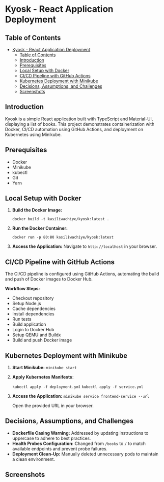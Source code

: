 
# Kyosk - React Application Deployment

## Table of Contents

- [Kyosk - React Application Deployment](#kyosk---react-application-deployment)
  - [Table of Contents](#table-of-contents)
  - [Introduction](#introduction)
  - [Prerequisites](#prerequisites)
  - [Local Setup with Docker](#local-setup-with-docker)
  - [CI/CD Pipeline with GitHub Actions](#cicd-pipeline-with-github-actions)
  - [Kubernetes Deployment with Minikube](#kubernetes-deployment-with-minikube)
  - [Decisions, Assumptions, and Challenges](#decisions-assumptions-and-challenges)
  - [Screenshots](#screenshots)

## Introduction

Kyosk is a simple React application built with TypeScript and Material-UI, displaying a list of books. This project demonstrates containerization with Docker, CI/CD automation using GitHub Actions, and deployment on Kubernetes using Minikube.

## Prerequisites

-   Docker
-   Minikube
-   kubectl
-   Git
-   Yarn

## Local Setup with Docker
1.  **Build the Docker Image:**
    
    `docker build -t kasiliwachiye/kyosk:latest .` 
    
2.  **Run the Docker Container:**
    
    `docker run -p 80:80 kasiliwachiye/kyosk:latest` 
    
3.  **Access the Application:** Navigate to `http://localhost` in your browser.

## CI/CD Pipeline with GitHub Actions

The CI/CD pipeline is configured using GitHub Actions, automating the build and push of Docker images to Docker Hub.

**Workflow Steps:**

-   Checkout repository
-   Setup Node.js
-   Cache dependencies
-   Install dependencies
-   Run tests
-   Build application
-   Login to Docker Hub
-   Setup QEMU and Buildx
-   Build and push Docker image
## Kubernetes Deployment with Minikube

1.  **Start Minikube:**
    `minikube start` 
    
2.  **Apply Kubernetes Manifests:**
    
    `kubectl apply -f deployment.yml` 
    `kubectl apply -f service.yml` 
    
3.  **Access the Application:**
    `minikube service frontend-service --url` 
    
    Open the provided URL in your browser.

## Decisions, Assumptions, and Challenges

-   **Dockerfile Casing Warning:** Addressed by updating instructions to uppercase to adhere to best practices.
-   **Health Probes Configuration:** Changed from `/books` to `/` to match available endpoints and prevent probe failures.
-   **Deployment Clean-Up:** Manually deleted unnecessary pods to maintain a clean environment.

## Screenshots

